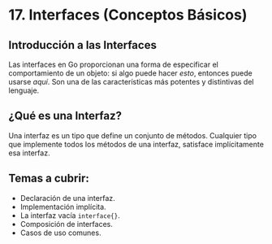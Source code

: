 # 17. Interfaces (Conceptos Básicos)

## Introducción a las Interfaces

Las interfaces en Go proporcionan una forma de especificar el comportamiento de un objeto: si algo puede hacer *esto*, entonces puede usarse *aquí*. Son una de las características más potentes y distintivas del lenguaje.

## ¿Qué es una Interfaz?

Una interfaz es un tipo que define un conjunto de métodos. Cualquier tipo que implemente todos los métodos de una interfaz, satisface implícitamente esa interfaz.

## Temas a cubrir:

- Declaración de una interfaz.
- Implementación implícita.
- La interfaz vacía `interface{}`.
- Composición de interfaces.
- Casos de uso comunes.
